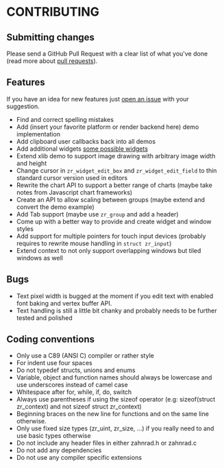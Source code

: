 CONTRIBUTING
============
## Submitting changes
Please send a GitHub Pull Request with a clear list of what you've done (read more about [pull requests](http://help.github.com/pull-requests/)). 

## Features
If you have an idea for new features just [open an issue](https://github.com/vurtun/zahnrad/issues) with your suggestion.
  * Find and correct spelling mistakes
  * Add (insert your favorite platform or render backend here) demo implementation
  * Add clipboard user callbacks back into all demos
  * Add additional widgets [some possible widgets](http://doc.qt.io/qt-5/widget-classes.html#the-widget-classes)
  * Extend xlib demo to support image drawing with arbitrary image width and height
  * Change cursor in `zr_widget_edit_box` and `zr_widget_edit_field` to thin standard cursor version used in editors
  * Rewrite the chart API to support a better range of charts (maybe take notes from Javascript chart frameworks) 
  * Create an API to allow scaling between groups (maybe extend and convert the demo example)
  * Add Tab support (maybe use `zr_group` and add a header)  
  * Come up with a better way to provide and create widget and window styles
  * Add support for multiple pointers for touch input devices (probably requires to rewrite mouse handling in `struct zr_input`)
  * Extend context to not only support overlapping windows but tiled windows as well

## Bugs
  * Text pixel width is bugged at the moment if you edit text with enabled font baking and vertex buffer API.
  * Text handling is still a little bit chanky and probably needs to be further tested and polished

## Coding conventions
  * Only use a C89 (ANSI C) compiler or rather style
  * For indent use four spaces
  * Do not typedef structs, unions and enums
  * Variable, object and function names should always be lowercase and use underscores instead of camel case
  * Whitespace after for, while, if, do, switch
  * Always use parentheses if using the sizeof operator (e.g: sizeof(struct zr_context) and not sizeof struct zr_context)
  * Beginning braces on the new line for functions and on the same line otherwise.
  * Only use fixed size types (zr_uint, zr_size, ...) if you really need to and use basic types otherwise
  * Do not include any header files in either zahnrad.h or zahnrad.c
  * Do not add any dependencies
  * Do not use any compiler specific extensions

